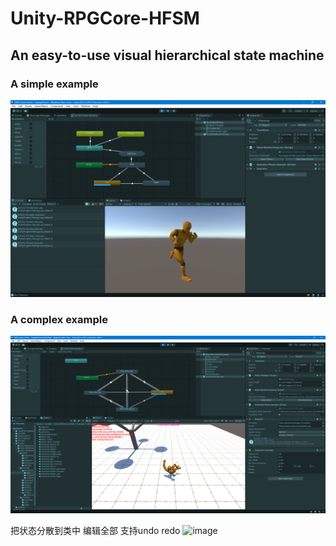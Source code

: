 # Unity-RPGCore-HFSM
## An easy-to-use visual hierarchical state machine
### A simple example
![HFSM Example](Example/Snipaste_2023-12-31_00-02-26.png)
### A complex example
![HFSM Example](Example/Snipaste_2024-01-10_01-00-43.png)

把状态分散到类中
编辑全部 支持undo redo
<img width="1234" height="830" alt="image" src="https://github.com/user-attachments/assets/338d8d42-fadc-459a-ad7e-fbf1f3b76759" />

